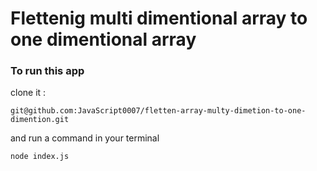 # Flettenig multi dimentional array to one dimentional array

### To run this app
clone it :
```
git@github.com:JavaScript0007/fletten-array-multy-dimetion-to-one-dimention.git
```

and run a command in your terminal
```
node index.js
```
